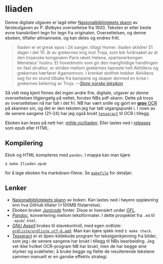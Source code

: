 # Iliaden

Denne digitale utgaven er lagd etter [Nasjonalbibliotekets
skann](https://www.nb.no/items/URN:NBN:no-nb_digibok_2009102100002) av
førsteutgaven av P. Østbyes oversettelse fra 1920. Teksten er etter beste evne
transkribert tegn for tegn fra originalen. Oversettelsen, og denne eboken,
tilfaller allmannseie, og kan deles og endres fritt.

> Iliaden er et gresk epos i 24 sanger, tillagt Homer. Iliaden skildrer 51
> dager i det 10. år av grekernes krig mot Troja, som ble forårsaket av at den
> trojanske kongesønn Paris røvet Helena, spartanerkongen Menelaos' hustru. Et
> hovedmotiv som gir den mangfoldige handlingen en fast struktur, er striden
> mellom grekernes tapreste helt Akhillevs og grekernes hærfører Agamemnon.
> I krenket stolthet trekker Akhillevs seg for en stund tilbake fra kampene og
> skaper dermed en krise i grekernes beleiring av Troja.
> —[*Store norske leksikon*](https://snl.no/Iliaden)

Så vidt meg kjent finnes det ingen andre frie, digitale, utgaver av denne
oversettelsen tilgjengelig på nettet, foruten NBs pdf-skann. Dette på tross av
oversettelsen nå har falt i det fri. NB har vært snille og gjort en [**grov**
OCR](original/iliaden-tekst.txt) på skannen sin, og det er den teksten jeg har
tatt utgangspunkt i. I noen av de senere sangene (21–24) har jeg også brukt
[`tesseract`](https://github.com/tesseract-ocr/tesseract) til OCR i tillegg.

Eboken kan leses på nett her:
[mihle.no/iliaden](https://www.mihle.no/iliaden). Eller lastes ned i
[releases](https://github.com/ubesluttsom/iliaden/releases) som epub eller HTML.

## Kompilering

Ebok og HTML kompileres med `pandoc`. I mappa kan man kjøre

    $ make Iliaden.epub

for å lage eboken fra markdown-filene. Se [`makefile`](Makefile) for detaljer.

## Lenker

* [Nasjonalbibliotekets
  skann](https://www.nb.no/items/URN:NBN:no-nb_digibok_2009102100002) av boken.
  Kan lastes ned i høyere oppløsning enn hva GitHub tillater (>100MB filstørrelse).
* Eboken bruker [*Junicode*](https://junicode.sourceforge.io/) fonter. Disse er
  lisensiert under [*OFL*](http://scripts.sil.org/OFL).
* [*Pandoc*](https://pandoc.org/), konvertering mellom tekstformater. I dette
  prosjektet fra `.md` til `.epub`/`.html`.
* [*GNU Aspell*](http://aspell.net/) brukes til stavekontroll, med egen ordliste:
  [`ordliste/ordliste.utf-8.add`](ordliste/ordliste.utf-8.add). Man kan kjøre sjekk
  med `$ make check`.
* [Tesseract](https://github.com/tesseract-ocr/tesseract) er et åpen-kildekode
  program for tekstgjenkjenning fra bilder, som jeg i de senere sangene har brukt
  i tillegg til NBs bearbeiding. Jeg vet ikke hvilket OCR-program NB har brukt,
  men de har begge sine styrker og svakheter; å bruke begge og flette de
  resulterende tekstene sammen manuelt er en ganske effektiv strategi.

